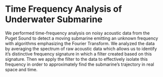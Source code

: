 # Time Frequency Analysis of Underwater Submarine

We performed time-frequency analysis on noisy acoustic data from the Puget Sound to detect a
moving submarine emitting an unknown frequency with algorithms emphasizing the Fourier Transform.
We analyzed the data by averaging the spectrum of raw acoustic data which allows us to identify it’s
distinctive frequency signature in which a filter created based on this signature. Then we apply the filter
to the data to effectively isolate this frequency in order to approximately find the submarine’s trajectory
in real space and time.
